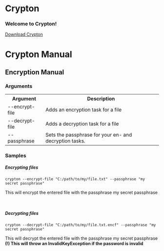 # Crypton
<h3>Welcome to Crypton!</h3>

[Download Crypton](https://google.com)

<h1>Crypton Manual</h1>
<h2>Encryption Manual</h2>
<h3>Arguments</h3>

<table>
  <tr>
    <th>Argument</th>
    <th>Description</th>
  </tr>
  <tr>
    <td>--encrypt-file</td>
    <td>Adds an encryption task for a file</td>
  </tr>
  <tr>
    <td>--decrypt-file</td>
    <td>Adds a decryption task for a file</td>
  </tr>
  <tr>
    <td>--passphrase</td>
    <td>Sets the passphrase for your en- and decryption tasks.</td>
  </tr>
</table>

<h3>Samples</h3>
<h5>Encrypting files</h5>

```
crypton --encrypt-file "C:/path/to/my/file.txt" --passphrase "my secret passphrase"
```

<p>This will encrypt the entered file with the passphrase my secret passphrase</p>
<br/>
<h5>Decrypting files</h5>

```
crypton --decrypt-file "C:/path/to/my/file.txt.encf" --passphrase "my secret passphrase"
```

<p>
This will decrypt the entered file with the passphrase my secret passphrase
<br/>
  <b>(!) This will throw an InvalidKeyException if the password is invalid</b>
</p>

